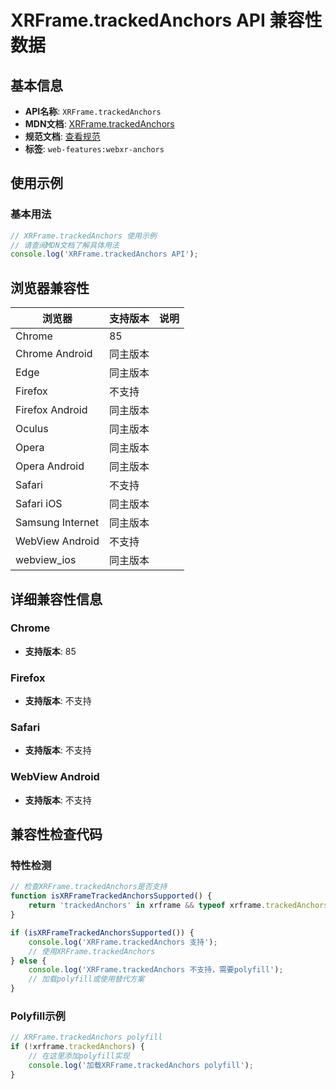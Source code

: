 # XRFrame.trackedAnchors API 兼容性数据

## 基本信息

- **API名称**: `XRFrame.trackedAnchors`
- **MDN文档**: [XRFrame.trackedAnchors](https://developer.mozilla.org/docs/Web/API/XRFrame/trackedAnchors)
- **规范文档**: [查看规范](https://immersive-web.github.io/anchors/#dom-xrframe-trackedanchors)
- **标签**: `web-features:webxr-anchors`

## 使用示例

### 基本用法

```javascript
// XRFrame.trackedAnchors 使用示例
// 请查阅MDN文档了解具体用法
console.log('XRFrame.trackedAnchors API');
```

## 浏览器兼容性

| 浏览器 | 支持版本 | 说明 |
|--------|----------|------|
| Chrome | 85 |  |
| Chrome Android | 同主版本 |  |
| Edge | 同主版本 |  |
| Firefox | 不支持 |  |
| Firefox Android | 同主版本 |  |
| Oculus | 同主版本 |  |
| Opera | 同主版本 |  |
| Opera Android | 同主版本 |  |
| Safari | 不支持 |  |
| Safari iOS | 同主版本 |  |
| Samsung Internet | 同主版本 |  |
| WebView Android | 不支持 |  |
| webview_ios | 同主版本 |  |

## 详细兼容性信息

### Chrome

- **支持版本**: 85

### Firefox

- **支持版本**: 不支持

### Safari

- **支持版本**: 不支持

### WebView Android

- **支持版本**: 不支持

## 兼容性检查代码

### 特性检测

```javascript
// 检查XRFrame.trackedAnchors是否支持
function isXRFrameTrackedAnchorsSupported() {
    return 'trackedAnchors' in xrframe && typeof xrframe.trackedAnchors === 'function';
}

if (isXRFrameTrackedAnchorsSupported()) {
    console.log('XRFrame.trackedAnchors 支持');
    // 使用XRFrame.trackedAnchors
} else {
    console.log('XRFrame.trackedAnchors 不支持，需要polyfill');
    // 加载polyfill或使用替代方案
}
```

### Polyfill示例

```javascript
// XRFrame.trackedAnchors polyfill
if (!xrframe.trackedAnchors) {
    // 在这里添加polyfill实现
    console.log('加载XRFrame.trackedAnchors polyfill');
}
```

